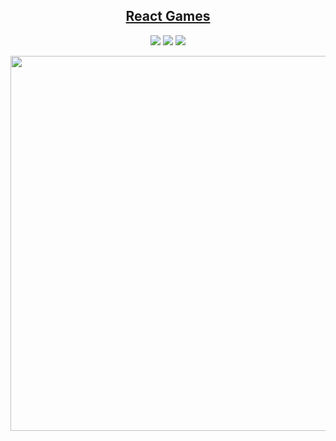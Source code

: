 <section align="center">
<h1><a href="https://iamdennshi.github.io/react-games">React Games</a></h1>
<p><img src="https://img.shields.io/badge/React-php.svg?style=flat-square&logo=react&logoColor=61DAFB&color=333&longCache=true"/>            <img src="https://img.shields.io/badge/SCSS-php.svg?style=flat-square&logo=sass&logoColor=CC6699&color=333&longCache=true"/>  <img src="https://img.shields.io/badge/React%20Router-php.svg?style=flat-square&logo=reactrouter&logoColor=CA4245&color=333&longCache=true"/></p>
<img style="width:600px;" src="https://github.com/iamdennshi/react-games/assets/89966869/8333b44f-4237-4cf9-b3ce-fe0166c4497e">
</section>
